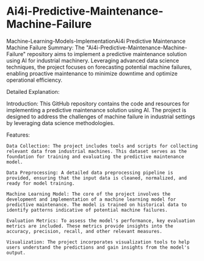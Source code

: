 # Ai4i-Predictive-Maintenance-Machine-Failure
Machine-Learning-Models-ImplementationAi4i Predictive Maintenance Machine Failure
Summary:
The "Ai4i-Predictive-Maintenance-Machine-Failure" repository aims to implement a predictive maintenance solution using AI for industrial machinery. Leveraging advanced data science techniques, the project focuses on forecasting potential machine failures, enabling proactive maintenance to minimize downtime and optimize operational efficiency.

Detailed Explanation:

Introduction:
This GitHub repository contains the code and resources for implementing a predictive maintenance solution using AI. The project is designed to address the challenges of machine failure in industrial settings by leveraging data science methodologies.

Features:

    Data Collection: The project includes tools and scripts for collecting relevant data from industrial machines. This dataset serves as the foundation for training and evaluating the predictive maintenance model.

    Data Preprocessing: A detailed data preprocessing pipeline is provided, ensuring that the input data is cleaned, normalized, and ready for model training.

    Machine Learning Model: The core of the project involves the development and implementation of a machine learning model for predictive maintenance. The model is trained on historical data to identify patterns indicative of potential machine failures.

    Evaluation Metrics: To assess the model's performance, key evaluation metrics are included. These metrics provide insights into the accuracy, precision, recall, and other relevant measures.

    Visualization: The project incorporates visualization tools to help users understand the predictions and gain insights from the model's output.
